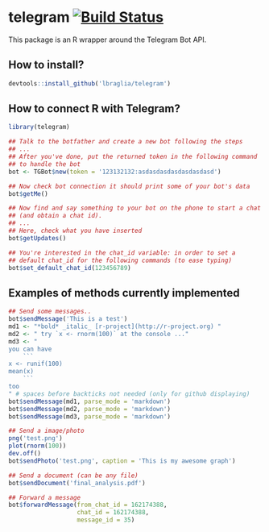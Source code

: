 telegram [![Build Status](https://travis-ci.org/lbraglia/telegram.svg)](https://travis-ci.org/lbraglia/telegram)
========

This package is an R wrapper around the Telegram Bot API.


## How to install?

```r
devtools::install_github('lbraglia/telegram')
```

## How to connect R with Telegram?

```r
library(telegram)

## Talk to the botfather and create a new bot following the steps
## ...
## After you've done, put the returned token in the following command
## to handle the bot
bot <- TGBot$new(token = '123132132:asdasdasdasdasdasdasd')

## Now check bot connection it should print some of your bot's data
bot$getMe()

## Now find and say something to your bot on the phone to start a chat
## (and obtain a chat id).
## ...
## Here, check what you have inserted
bot$getUpdates()

## You're interested in the chat_id variable: in order to set a
## default chat_id for the following commands (to ease typing)
bot$set_default_chat_id(123456789)
```

## Examples of methods currently implemented

```r
## Send some messages..
bot$sendMessage('This is a test')
md1 <- "*bold* _italic_ [r-project](http://r-project.org) "
md2 <- " try `x <- rnorm(100)` at the console ..."
md3 <- "
you can have
    ``` 
x <- runif(100)
mean(x)
    ```
too
" # spaces before backticks not needed (only for github displaying)
bot$sendMessage(md1, parse_mode = 'markdown')
bot$sendMessage(md2, parse_mode = 'markdown')
bot$sendMessage(md3, parse_mode = 'markdown')

## Send a image/photo
png('test.png')
plot(rnorm(100))
dev.off()
bot$sendPhoto('test.png', caption = 'This is my awesome graph')

## Send a document (can be any file)
bot$sendDocument('final_analysis.pdf')

## Forward a message
bot$forwardMessage(from_chat_id = 162174388,
                   chat_id = 162174388,
                   message_id = 35)
```